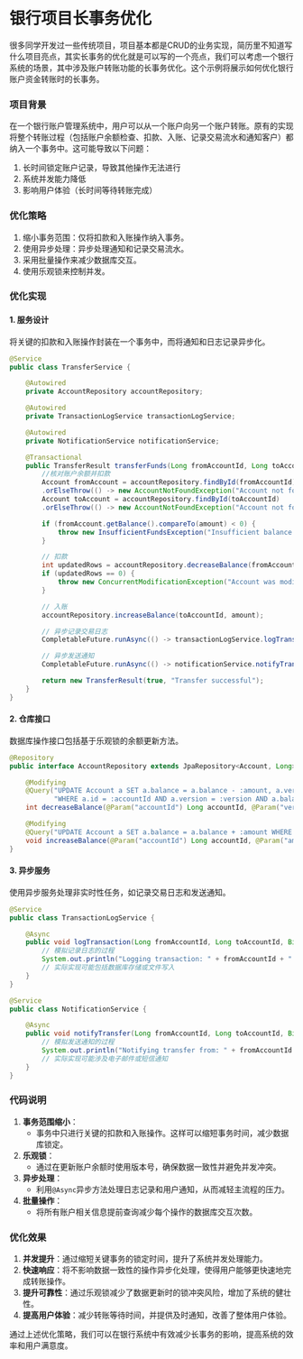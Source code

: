# 银行项目长事务优化

很多同学开发过一些传统项目，项目基本都是CRUD的业务实现，简历里不知道写什么项目亮点，其实长事务的优化就是可以写的一个亮点，我们可以考虑一个银行系统的场景，其中涉及账户转账功能的长事务优化。这个示例将展示如何优化银行账户资金转账时的长事务。

### 项目背景

在一个银行账户管理系统中，用户可以从一个账户向另一个账户转账。原有的实现将整个转账过程（包括账户余额检查、扣款、入账、记录交易流水和通知客户）都纳入一个事务中。这可能导致以下问题：

1. 长时间锁定账户记录，导致其他操作无法进行
2. 系统并发能力降低
3. 影响用户体验（长时间等待转账完成）

### 优化策略

1. 缩小事务范围：仅将扣款和入账操作纳入事务。
2. 使用异步处理：异步处理通知和记录交易流水。
3. 采用批量操作来减少数据库交互。
4. 使用乐观锁来控制并发。

### 优化实现

#### 1. 服务设计

将关键的扣款和入账操作封装在一个事务中，而将通知和日志记录异步化。

```java
@Service  
public class TransferService {  

    @Autowired  
    private AccountRepository accountRepository;  

    @Autowired  
    private TransactionLogService transactionLogService;  

    @Autowired  
    private NotificationService notificationService;  

    @Transactional  
    public TransferResult transferFunds(Long fromAccountId, Long toAccountId, BigDecimal amount) {  
        //核对账户余额并扣款  
        Account fromAccount = accountRepository.findById(fromAccountId)  
        .orElseThrow(() -> new AccountNotFoundException("Account not found: " + fromAccountId));  
        Account toAccount = accountRepository.findById(toAccountId)  
        .orElseThrow(() -> new AccountNotFoundException("Account not found: " + toAccountId));  

        if (fromAccount.getBalance().compareTo(amount) < 0) {  
            throw new InsufficientFundsException("Insufficient balance in account: " + fromAccountId);  
        }  

        // 扣款  
        int updatedRows = accountRepository.decreaseBalance(fromAccountId, fromAccount.getVersion(), amount);  
        if (updatedRows == 0) {  
            throw new ConcurrentModificationException("Account was modified concurrently: " + fromAccountId);  
        }  

        // 入账  
        accountRepository.increaseBalance(toAccountId, amount);  

        // 异步记录交易日志  
        CompletableFuture.runAsync(() -> transactionLogService.logTransaction(fromAccountId, toAccountId, amount));  

        // 异步发送通知  
        CompletableFuture.runAsync(() -> notificationService.notifyTransfer(fromAccountId, toAccountId, amount));  

        return new TransferResult(true, "Transfer successful");  
    }  
}
```

#### 2. 仓库接口

数据库操作接口包括基于乐观锁的余额更新方法。

```java
@Repository  
public interface AccountRepository extends JpaRepository<Account, Long> {  

    @Modifying  
    @Query("UPDATE Account a SET a.balance = a.balance - :amount, a.version = a.version + 1 " +  
           "WHERE a.id = :accountId AND a.version = :version AND a.balance >= :amount")  
    int decreaseBalance(@Param("accountId") Long accountId, @Param("version") Long version, @Param("amount") BigDecimal amount);  

    @Modifying  
    @Query("UPDATE Account a SET a.balance = a.balance + :amount WHERE a.id = :accountId")  
    void increaseBalance(@Param("accountId") Long accountId, @Param("amount") BigDecimal amount);  
}
```

#### 3. 异步服务

使用异步服务处理非实时性任务，如记录交易日志和发送通知。

```java
@Service  
public class TransactionLogService {  

    @Async  
    public void logTransaction(Long fromAccountId, Long toAccountId, BigDecimal amount) {  
        // 模拟记录日志的过程  
        System.out.println("Logging transaction: " + fromAccountId + " to " + toAccountId + " Amount: " + amount);  
        // 实际实现可能包括数据库存储或文件写入  
    }  
}  

@Service  
public class NotificationService {  

    @Async  
    public void notifyTransfer(Long fromAccountId, Long toAccountId, BigDecimal amount) {  
        // 模拟发送通知的过程  
        System.out.println("Notifying transfer from: " + fromAccountId + " to: " + toAccountId + " Amount: " + amount);  
        // 实际实现可能涉及电子邮件或短信通知  
    }  
}
```

### 代码说明

1. **事务范围缩小**：
    - 事务中只进行关键的扣款和入账操作。这样可以缩短事务时间，减少数据库锁定。
2. **乐观锁**：
    - 通过在更新账户余额时使用版本号，确保数据一致性并避免并发冲突。
3. **异步处理**：
    - 利用`@Async`异步方法处理日志记录和用户通知，从而减轻主流程的压力。
4. **批量操作**：
    - 将所有账户相关信息提前查询减少每个操作的数据库交互次数。

### 优化效果

1. **并发提升**：通过缩短关键事务的锁定时间，提升了系统并发处理能力。
2. **快速响应**：将不影响数据一致性的操作异步化处理，使得用户能够更快速地完成转账操作。
3. **提升可靠性**：通过乐观锁减少了数据更新时的锁冲突风险，增加了系统的健壮性。
4. **提高用户体验**：减少转账等待时间，并提供及时通知，改善了整体用户体验。

通过上述优化策略，我们可以在银行系统中有效减少长事务的影响，提高系统的效率和用户满意度。
